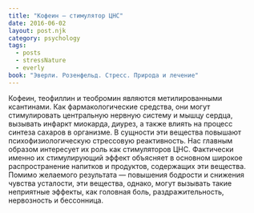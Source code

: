 ```yaml
---
title: "Кофеин – стимулятор ЦНС"
date: 2016-06-02
layout: post.njk
category: psychology
tags:
  - posts
  - stressNature
  - everly
book: "Эверли. Розенфельд. Стресс. Природа и лечение"
---
```


Кофеин, теофиллин и теобромин являются метилированными ксантинами. Как фармакологические средства, они могут стимулировать центральную нервную систему и мышцу сердца, вызывать инфаркт миокарда, диурез, а также влиять на процесс синтеза сахаров в организме. В сущности эти вещества повышают психофизиологическую стрессовую реактивность. Нас главным образом интересует их роль как стимуляторов ЦНС. Фактически именно их стимулирующий эффект объясняет в основном широкое распространение напитков и продуктов, содержащих эти вещества. Помимо желаемого результата — повышения бодрости и снижения чувства усталости, эти вещества, однако, могут вызывать такие неприятные эффекты, как головная боль, раздражительность, нервозность и бессонница.
